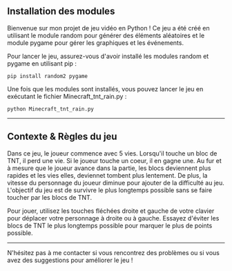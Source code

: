 <h2>Installation des modules</h2>

Bienvenue sur mon projet de jeu vidéo en Python ! Ce jeu a été créé en utilisant le module random pour générer des éléments aléatoires et le module pygame pour gérer les graphiques et les événements.

Pour lancer le jeu, assurez-vous d'avoir installé les modules random et pygame en utilisant pip :

```
pip install random2 pygame
```

Une fois que les modules sont installés, vous pouvez lancer le jeu en exécutant le fichier Minecraft_tnt_rain.py :

```
python Minecraft_tnt_rain.py
```
<hr>
<h2>Contexte & Règles du jeu</h2>

Dans ce jeu, le joueur commence avec 5 vies. Lorsqu'il touche un bloc de TNT, il perd une vie. Si le joueur touche un coeur, il en gagne une. Au fur et à mesure que le joueur avance dans la partie, les blocs deviennent plus rapides et les vies elles, deviennet tombent plus lentement. De plus, la vitesse du personnage du joueur diminue pour ajouter de la difficulté au jeu. L'objectif du jeu est de survivre le plus longtemps possible sans se faire toucher par les blocs de TNT.

Pour jouer, utilisez les touches fléchées droite et gauche de votre clavier pour déplacer votre personnage à droite ou à gauche. Essayez d'éviter les blocs de TNT le plus longtemps possible pour marquer le plus de points possible.

<hr>

N'hésitez pas à me contacter si vous rencontrez des problèmes ou si vous avez des suggestions pour améliorer le jeu !
